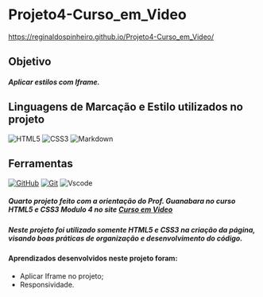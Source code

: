 # Projeto4-Curso_em_Video

https://reginaldospinheiro.github.io/Projeto4-Curso_em_Video/

## Objetivo
##### Aplicar estilos com Iframe.

## Linguagens de Marcação e Estilo utilizados no projeto

![HTML5](https://img.shields.io/badge/HTML5-E34F26?style=for-the-badge&logo=html5&logoColor=white)
![CSS3](https://img.shields.io/badge/CSS3-1572B6?style=for-the-badge&logo=css3&logoColor=white)
![Markdown](https://img.shields.io/badge/Markdown-000?style=for-the-badge&logo=markdown)


## Ferramentas
[![GitHub](https://img.shields.io/badge/GitHub-000?style=for-the-badge&logo=github&logoColor=30A3DC)](https://docs.github.com/)
[![Git](https://img.shields.io/badge/Git-000?style=for-the-badge&logo=git&logoColor=E94D5F)](https://git-scm.com/doc) 
![Vscode](https://img.shields.io/badge/Vscode-007ACC?style=for-the-badge&logo=visual-studio-code&logoColor=white)

##### Quarto projeto feito com a orientação do **Prof. Guanabara** no curso HTML5 e CSS3 Modulo 4 no site [Curso em Video](https://www.cursoemvideo.com)

##### Neste projeto foi utilizado somente HTML5 e CSS3 na criação da página, visando boas práticas de organização e desenvolvimento do código.

#### Aprendizados desenvolvidos neste projeto foram:
* Aplicar Iframe no projeto;
* Responsividade.
